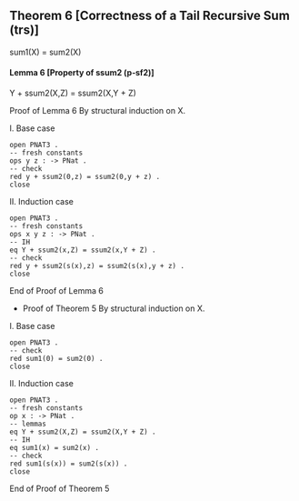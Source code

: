 ## Theorem 6 [Correctness of a Tail Recursive Sum (trs)] 

sum1(X) = sum2(X)

#### Lemma 6 [Property of ssum2 (p‐sf2)]

Y + ssum2(X,Z) = ssum2(X,Y + Z)

Proof of Lemma 6 By structural induction on X.

I. Base case

```
open PNAT3 .
-- fresh constants
ops y z : -> PNat .
-- check
red y + ssum2(0,z) = ssum2(0,y + z) .
close
```

II. Induction case

```
open PNAT3 .
-- fresh constants
ops x y z : -> PNat .
-- IH
eq Y + ssum2(x,Z) = ssum2(x,Y + Z) .
-- check
red y + ssum2(s(x),z) = ssum2(s(x),y + z) .
close
```

End of Proof of Lemma 6

* Proof of Theorem 5 By structural induction on X.

I. Base case

```
open PNAT3 .
-- check
red sum1(0) = sum2(0) .
close
```

II. Induction case

```
open PNAT3 .
-- fresh constants
op x : -> PNat .
-- lemmas
eq Y + ssum2(X,Z) = ssum2(X,Y + Z) .
-- IH
eq sum1(x) = sum2(x) .
-- check
red sum1(s(x)) = sum2(s(x)) .
close
```

End of Proof of Theorem 5
